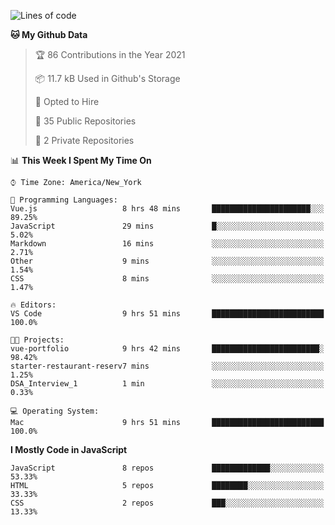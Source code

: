 <!--START_SECTION:waka-->
![Lines of code](https://img.shields.io/badge/From%20Hello%20World%20I%27ve%20Written-181782%20lines%20of%20code-blue)

**🐱 My Github Data** 

> 🏆 86 Contributions in the Year 2021
 > 
> 📦 11.7 kB Used in Github's Storage 
 > 
> 💼 Opted to Hire
 > 
> 📜 35 Public Repositories 
 > 
> 🔑 2 Private Repositories  
 > 
📊 **This Week I Spent My Time On** 

```text
⌚︎ Time Zone: America/New_York

💬 Programming Languages: 
Vue.js                   8 hrs 48 mins       ██████████████████████░░░   89.25% 
JavaScript               29 mins             █░░░░░░░░░░░░░░░░░░░░░░░░   5.02% 
Markdown                 16 mins             ░░░░░░░░░░░░░░░░░░░░░░░░░   2.71% 
Other                    9 mins              ░░░░░░░░░░░░░░░░░░░░░░░░░   1.54% 
CSS                      8 mins              ░░░░░░░░░░░░░░░░░░░░░░░░░   1.47%

🔥 Editors: 
VS Code                  9 hrs 51 mins       █████████████████████████   100.0%

🐱‍💻 Projects: 
vue-portfolio            9 hrs 42 mins       ████████████████████████░   98.42% 
starter-restaurant-reserv7 mins              ░░░░░░░░░░░░░░░░░░░░░░░░░   1.25% 
DSA_Interview_1          1 min               ░░░░░░░░░░░░░░░░░░░░░░░░░   0.33%

💻 Operating System: 
Mac                      9 hrs 51 mins       █████████████████████████   100.0%

```

**I Mostly Code in JavaScript** 

```text
JavaScript               8 repos             █████████████░░░░░░░░░░░░   53.33% 
HTML                     5 repos             ████████░░░░░░░░░░░░░░░░░   33.33% 
CSS                      2 repos             ███░░░░░░░░░░░░░░░░░░░░░░   13.33%

```



<!--END_SECTION:waka-->
